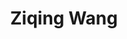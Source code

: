 ---
layout: page
title: Ziqing Wang
description: Undergraduate (Chemistry)<br>Summer Intern 2025<br>
img: assets/img/ziqing_wang.jpeg
redirect: 
importance: 4
category: Undergraduate Students
horizontal: false
---